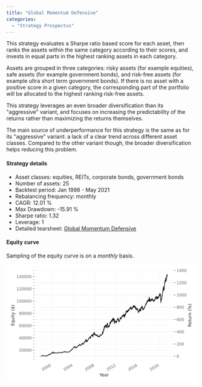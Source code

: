 ```yaml
---
title: "Global Momentum Defensive"
categories:
  - "Strategy Prospectus"
---
```


This strategy evaluates a Sharpe ratio based score for each asset, then ranks the assets within the same category according to their scores, and invests in equal parts in the highest ranking assets in each category.

Assets are grouped in three categories: risky assets (for example equities), safe assets (for example government bonds), and risk-free assets (for example ultra short term government bonds). If there is no asset with a positive score in a given category, the corresponding part of the portfolio will be allocated to the highest ranking risk-free assets.

This strategy leverages an even broader diversification than its "aggressive" variant, and focuses on increasing the predictability of the returns rather than maximizing the returns themselves.

The main source of underperformance for this strategy is the same as for its "aggressive" variant: a lack of a clear trend across different asset classes. Compared to the other variant though, the broader diversification helps reducing this problem.

#### Strategy details
* Asset classes: equities, REITs, corporate bonds, government bonds
* Number of assets: 25
* Backtest period: Jan 1998 - May 2021
* Rebalancing frequency: monthly
* CAGR: 12.01 %
* Max Drawdown: -15.91 %
* Sharpe ratio: 1.32
* Leverage: 1
* Detailed tearsheet: [Global Momentum Defensive](/tearsheets/GlobalMomentumDefensive.html)

#### Equity curve
Sampling of the equity curve is on a _monthly_ basis.

![Global Momentum](/images/GlobalMomentumDefensive.svg)
